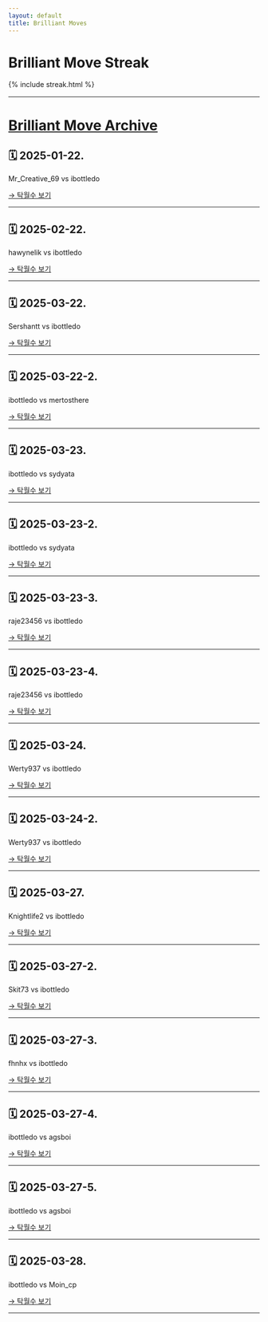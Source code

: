 ```yaml
---
layout: default
title: Brilliant Moves
---
```


<h1>Brilliant Move Streak</h1>
<div>
  {% include streak.html %}
</div>

<div style="margin-top: 16px;"></div>

---

# [Brilliant Move Archive](https://github.com/ibottledo/RecordMyBrilliancy/tree/main)

## 🗓 2025-01-22.
Mr_Creative_69 vs ibottledo

[→ 탁월수 보기](_posts/2025-01-22-brilliant.md)

---

## 🗓 2025-02-22.
hawynelik vs ibottledo

[→ 탁월수 보기](_posts/2025-02-22-brilliant.md)

---

## 🗓 2025-03-22.
Sershantt vs ibottledo

[→ 탁월수 보기](_posts/2025-03-22-brilliant.md)

---

## 🗓 2025-03-22-2.
ibottledo vs mertosthere

[→ 탁월수 보기](_posts/2025-03-22-brilliant-2.md)

---

## 🗓 2025-03-23.
ibottledo vs sydyata

[→ 탁월수 보기](_posts/2025-03-23-brilliant.md)

---

## 🗓 2025-03-23-2.
ibottledo vs sydyata

[→ 탁월수 보기](_posts/2025-03-23-brilliant-2.md)

---

## 🗓 2025-03-23-3.
raje23456 vs ibottledo

[→ 탁월수 보기](_posts/2025-03-23-brilliant-3.md)

---

## 🗓 2025-03-23-4.
raje23456 vs ibottledo

[→ 탁월수 보기](_posts/2025-03-23-brilliant-4.md)

---

## 🗓 2025-03-24.
Werty937 vs ibottledo

[→ 탁월수 보기](_posts/2025-03-24-brilliant.md)

---

## 🗓 2025-03-24-2.
Werty937 vs ibottledo

[→ 탁월수 보기](_posts/2025-03-24-brilliant-2.md)

---

## 🗓 2025-03-27.
Knightlife2 vs ibottledo

[→ 탁월수 보기](_posts/2025-03-27-brilliant.md)

---

## 🗓 2025-03-27-2.
Skit73 vs ibottledo

[→ 탁월수 보기](_posts/2025-03-27-brilliant-2.md)

---

## 🗓 2025-03-27-3.
fhnhx vs ibottledo

[→ 탁월수 보기](_posts/2025-03-27-brilliant-3.md)

---

## 🗓 2025-03-27-4.
ibottledo vs agsboi

[→ 탁월수 보기](_posts/2025-03-27-brilliant-4.md)

---

## 🗓 2025-03-27-5.
ibottledo vs agsboi

[→ 탁월수 보기](_posts/2025-03-27-brilliant-5.md)

---

## 🗓 2025-03-28.
ibottledo vs Moin_cp

[→ 탁월수 보기](_posts/2025-03-28-brilliant.md)

---

